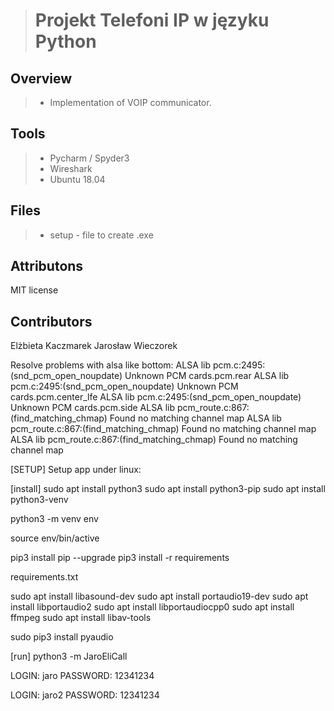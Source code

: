 ># Projekt Telefoni IP w języku Python

Overview
----------
>- Implementation of VOIP communicator.

Tools
-------
>- Pycharm / Spyder3
>- Wireshark
>- Ubuntu 18.04

Files
-------------
>- setup - file to create .exe

Attributons
-------------
MIT license

Contributors
-------------
Elżbieta Kaczmarek
Jarosław Wieczorek


Resolve problems with alsa like bottom:
ALSA lib pcm.c:2495:(snd_pcm_open_noupdate) Unknown PCM cards.pcm.rear
ALSA lib pcm.c:2495:(snd_pcm_open_noupdate) Unknown PCM cards.pcm.center_lfe
ALSA lib pcm.c:2495:(snd_pcm_open_noupdate) Unknown PCM cards.pcm.side
ALSA lib pcm_route.c:867:(find_matching_chmap) Found no matching channel map
ALSA lib pcm_route.c:867:(find_matching_chmap) Found no matching channel map
ALSA lib pcm_route.c:867:(find_matching_chmap) Found no matching channel map

[SETUP]
Setup app under linux: 

[install]
sudo apt install python3 
sudo apt install python3-pip
sudo apt install python3-venv

python3 -m venv env

source env/bin/active

pip3 install pip --upgrade
pip3 install -r requirements

requirements.txt

sudo apt install libasound-dev
sudo apt install portaudio19-dev 
sudo apt install libportaudio2 
sudo apt install libportaudiocpp0
sudo apt install ffmpeg 
sudo apt install libav-tools


sudo pip3 install pyaudio

[run]
python3 -m JaroEliCall

LOGIN: jaro
PASSWORD: 12341234

LOGIN: jaro2
PASSWORD: 12341234


